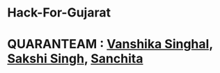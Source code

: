 # Hack-For-Gujarat
# QUARANTEAM : [Vanshika Singhal,](https://www.linkedin.com/in/vanshika-singhal-3a4a301a7/ "View Linkdin Profile") [Sakshi Singh,](https://www.linkedin.com/in/sakshi-singh-988b9a1aa/ "View Linkdin Profile") [Sanchita](https://www.linkedin.com/in/sanchita-mishra-1b622a196/ "View Linkdin Profile")
